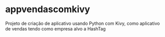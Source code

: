 # appvendascomkivy
Projeto de criação de aplicativo usando Python com Kivy, como aplicativo de vendas tendo como empresa alvo a HashTag
